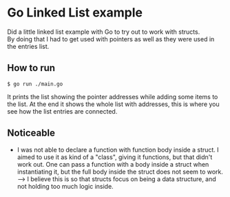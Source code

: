 # Go Linked List example

Did a little linked list example with Go to try out to work with structs.  
By doing that I had to get used with pointers as well as they were used in the entries list.

## How to run

`$ go run ./main.go`

It prints the list showing the pointer addresses while adding some items to the list. At the end it shows the whole list with addresses, this is where you see how the list entries are connected.

## Noticeable

* I was not able to declare a function with function body inside a struct. I aimed to use it as kind of a "class", giving it functions, but that didn't work out. One can pass a function with a body inside a struct when instantiating it, but the full body inside the struct does not seem to work. --> I believe this is so that structs focus on being a data structure, and not holding too much logic inside.
